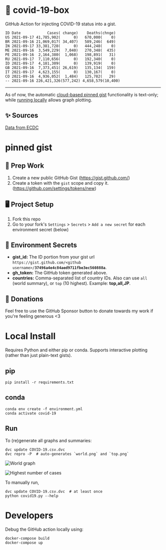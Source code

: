 # 🏥 covid-19-box

GitHub Action for injecting COVID-19 status into a gist.

```
ID Date            Cases( change)    Deaths(chnge)
US 2021-09-17 41,785,902(      0)   670,000(    0)
BR 2021-09-16 21,069,017( 34,407)   589,246(  649)
IN 2021-09-17 33,381,728(      0)   444,248(    0)
ME 2021-09-16  3,549,229(  7,040)   270,348(  435)
PE 2021-09-16  2,164,380(  1,068)   198,891(   31)
RU 2021-09-17  7,110,656(      0)   192,340(    0)
ID 2021-09-17  4,181,309(      0)   139,919(    0)
GB 2021-09-16  7,373,451( 26,619)   135,134(  159)
IT 2021-09-17  4,623,155(      0)   130,167(    0)
CO 2021-09-16  4,936,052(  1,484)   125,782(   29)
-- 2021-09-16 226,421,326(577,242) 4,658,579(10,400)
```

---

As of now, the automatic [cloud-based pinned gist](#pinned-gist) functionality is text-only;
while [running locally](#local-install) allows graph plotting.

## ✨ Sources

[Data from ECDC](https://www.ecdc.europa.eu/en/publications-data/download-todays-data-geographic-distribution-covid-19-cases-worldwide)

# pinned gist

## 🎒 Prep Work
1. Create a new public GitHub Gist (https://gist.github.com/)
1. Create a token with the `gist` scope and copy it. (https://github.com/settings/tokens/new)

## 🖥 Project Setup
1. Fork this repo
1. Go to your fork's `Settings` > `Secrets` > `Add a new secret` for each environment secret (below)

## 🤫 Environment Secrets
- **gist_id:** The ID portion from your gist url `https://gist.github.com/<github username>/`**`37496a4e4c84aed9711fbe3ec560888a`**.
- **gh_token:** The GitHub token generated above.
- **countries:** Comma-separated list of country IDs. Also can use `all` (world summary), or `top` (10 highest). Example: **top,all,JP**.

## 💸 Donations

Feel free to use the GitHub Sponsor button to donate towards my work if you're feeling generous <3

# Local Install

Requires Python and either pip or conda. Supports interactive plotting (rather than just plain-text gists).

## pip

```
pip install -r requirements.txt
```

## conda

```
conda env create -f environment.yml
conda activate covid-19
```

## Run

To (re)generate all graphs and summaries:

```
dvc update COVID-19.csv.dvc
dvc repro -P  # auto-generates `world.png` and `top.png`
```

![World graph](world.png)

![Highest number of cases](top.png)

To manually run,

```
dvc update COVID-19.csv.dvc  # at least once
python covid19.py --help
```

# Developers

Debug the GitHub action locally using:

```
docker-compose build
docker-compose up
```
